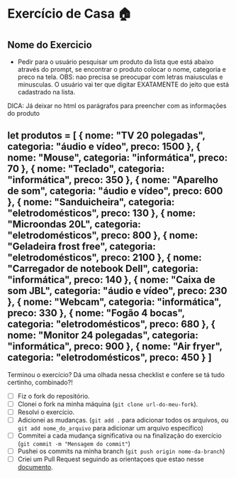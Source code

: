 # Exercício de Casa 🏠 

## Nome do Exercicio
- Pedir para o usuário pesquisar um produto da lista que está abaixo através do prompt, se encontrar o produto colocar o nome, categoria e preco na tela.
OBS: nao precisa se preocupar com letras maiusculas e minusculas.
O usuário vai ter que digitar EXATAMENTE do jeito que está cadastrado na lista.

DICA: Já deixar no html os parágrafos para preencher com as informações do produto

let produtos = [
  {
    nome: "TV 20 polegadas",
    categoria: "áudio e vídeo",
    preco: 1500
  },
  {
    nome: "Mouse",
    categoria: "informática",
    preco: 70
  },
  {
    nome: "Teclado",
    categoria: "informática",
    preco: 350 
  },
  {
    nome: "Aparelho de som",
    categoria: "áudio e vídeo",
    preco: 600
  },
  {
    nome: "Sanduicheira",
    categoria: "eletrodomésticos",
    preco: 130
  },
  {
    nome: "Microondas 20L",
    categoria: "eletrodomésticos",
    preco: 800
  },
  {
    nome: "Geladeira frost free",
    categoria: "eletrodomésticos",
    preco: 2100
  },
  {
    nome: "Carregador de notebook Dell",
    categoria: "informática",
    preco: 140
  },
  {
    nome: "Caixa de som JBL",
    categoria: "áudio e vídeo",
    preco: 230
  },
  {
    nome: "Webcam",
    categoria: "informática",
    preco: 330
  },
  {
    nome: "Fogão 4 bocas",
    categoria: "eletrodomésticos",
    preco: 680
  },
  {
    nome: "Monitor 24 polegadas",
    categoria: "informática",
    preco: 900
  },
  {
    nome: "Air fryer",
    categoria: "eletrodomésticos",
    preco: 450
  }
]
---



Terminou o exercício? Dá uma olhada nessa checklist e confere se tá tudo certinho, combinado?!

- [ ] Fiz o fork do repositório.
- [ ] Clonei o fork na minha máquina (`git clone url-do-meu-fork`).
- [ ] Resolvi o exercício.
- [ ] Adicionei as mudanças. (`git add .` para adicionar todos os arquivos, ou `git add nome_do_arquivo` para adicionar um arquivo específico)
- [ ] Commitei a cada mudança significativa ou na finalização do exercício (`git commit -m "Mensagem do commit"`)
- [ ] Pushei os commits na minha branch (`git push origin nome-da-branch`)
- [ ] Criei um Pull Request seguindo as orientaçoes que estao nesse [documento](https://github.com/mflilian/repo-example/blob/main/exercicios/para-casa/instrucoes-pull-request.md).
